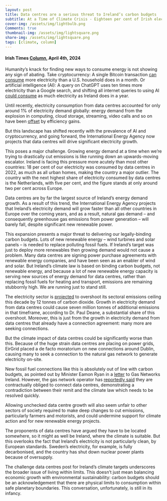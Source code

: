 ```yaml
---
layout: post
title: Data centres are a serious threat to Ireland’s carbon budgets
subtitle: At a Time of Climate Crisis - Eighteen per cent of Irish electricity was consumed by data centres in 2022
cover-img: /assets/img/lightbulb.png
Comments: true
thumbnail-img: /assets/img/lightsquare.png
share-img: /assets/img/lightsquare.png
tags: [climate, column]
---
```


#### Irish Times [Column](https://www.irishtimes.com/environment/climate-crisis/2024/04/04/data-centres-are-a-serious-threat-to-irelands-carbon-budgets/), April 4th, 2024

Humanity’s knack for finding new ways to consume energy is not showing any sign of abating. Take cryptocurrency: A single Bitcoin transaction [can consume](https://digiconomist.net/bitcoin-energy-consumption) more electricity than a U.S. household does in a month. Or artificial intelligence (AI): A query on ChatGPT uses ten times more electricity than a Google search, and shifting all internet queries to using AI [could consume](https://asociace.ai/wp-content/uploads/2023/10/ai-spotreba.pdf) as much electricity as Ireland does in a year.

Until recently, electricity consumption from data centres accounted for only around 1% of electricity demand globally: energy demand from the explosion in computing, cloud storage, streaming, video calls and so on have been [offset](https://www.iea.org/commentaries/data-centres-and-energy-from-global-headlines-to-local-headaches) by efficiency gains.

But this landscape has shifted recently with the prevalence of AI and cryptocurrency, and going forward, the International Energy Agency now projects that data centres will drive significant electricity growth.

This poses a major challenge. Growing energy demand at a time when we’re trying to drastically cut emissions is like running down an upwards-moving escalator. Ireland is facing this pressure more acutely than most other countries: 18 per cent of our electricity was consumed by data centres in 2022, as much as all urban homes, making the country a major outlier. The country with the next highest share of electricity consumed by data centres is the Netherlands, with five per cent, and the figure stands at only around two per cent across Europe.

Data centres are by far the largest source of Ireland’s energy demand growth. As a result of this trend, the International Energy Agency projects that Ireland’s electricity demand will grow faster than all other countries in Europe over the coming years, and as a result, natural gas demand – and consequently greenhouse gas emissions from power generation – will barely fall, despite significant new renewable power.

This expansion presents a major threat to delivering our legally-binding carbon budgets. Lots of new renewable energy – wind turbines and solar panels – is needed to replace polluting fossil fuels. If Ireland’s target was just to deploy more renewables then growing demand would not cause a problem. Many data centres are signing power purchase agreements with renewable energy companies, and have been seen as an enabler of wind and solar. But Ireland’s climate law is based on binding carbon budgets, not renewable energy, and because a lot of new renewable energy capacity is serving new sources of energy demand for data centres, rather than replacing fossil fuels for heating and transport, emissions are remaining stubbornly high. We are running just to stand still.

The electricity sector is [projected](https://www.epa.ie/publications/monitoring--assessment/climate-change/air-emissions/EPA-GHG-Projections-2022-2040_Finalv2.pdf) to overshoot its sectoral emissions ceiling this decade by 12 tonnes of carbon dioxide. Growth in electricity demand from data centres could cause seven million tonnes of additional emissions in that timeframe, according to Dr. Paul Deane, a substantial share of this overshoot. Moreover, this is just from the growth in electricity demand from data centres that already have a connection agreement: many more are seeking connections.

But the climate impact of data centres could be significantly worse than this. Because of the huge strain data centres are placing on power grids, EirGrid placed a de facto moratorium on new connections around Dublin, causing many to seek a connection to the natural gas network to generate electricity on-site.

New fossil fuel connections like this is absolutely out of line with carbon budgets, as pointed out by Minister Eamon Ryan in a [letter](https://www.rte.ie/documents/news/2022/10/eamon-ryan-letter-to-gni.pdf) to Gas Networks Ireland. However, the gas network operator has [reportedly said](https://www.irishexaminer.com/news/arid-41264824.html) they are contractually obliged to connect data centres, demonstrating a contradiction between their remit and the climate law which needs to be resolved quickly.

Allowing unchecked data centre growth will also seem unfair to other sectors of society required to make deep changes to cut emissions, particularly farmers and motorists, and could undermine support for climate action and for new renewable energy projects.

The proponents of data centres have argued they have to be located somewhere, so it might as well be Ireland, where the climate is suitable. But this overlooks the fact that Ireland’s electricity is not particularly clean, by European standards. Sweden’s electricity, for example, is fully decarbonised, and the country has shut down nuclear power plants because of oversupply.

The challenge data centres post for Ireland’s climate targets underscores the broader issue of living within limits. This doesn’t just mean balancing economic growth with environmental sustainability: carbon budgets should be an acknowledgement that there are physical limits to consumption within safe planetary boundaries. This conversation, unfortunately, is still in its infancy.
